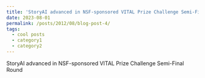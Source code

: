 ```yaml
---
title: 'StoryAI advanced in NSF-sponsored VITAL Prize Challenge Semi-Final Round'
date: 2023-08-01
permalink: /posts/2012/08/blog-post-4/
tags:
  - cool posts
  - category1
  - category2
---
```


StoryAI advanced in NSF-sponsored VITAL Prize Challenge Semi-Final Round
